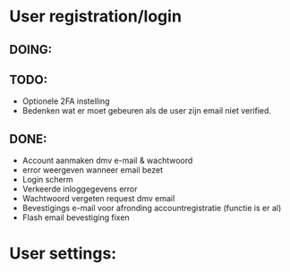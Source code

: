 # User registration/login


## DOING:





## TODO:

- Optionele 2FA instelling
- Bedenken wat er moet gebeuren als de user zijn email niet verified.


## DONE:


- Account aanmaken dmv e-mail & wachtwoord
- error weergeven wanneer email bezet
- Login scherm
- Verkeerde inloggegevens error
- Wachtwoord vergeten request dmv email
- Bevestigings e-mail voor afronding accountregistratie (functie is er al)
- Flash email bevestiging fixen


# User settings:
